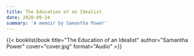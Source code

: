 ```yaml
---
title: The Education of an Idealist
date: 2020-09-24
summary: 'A memoir by Samantha Power'
---
```


{{< booklist/book
title="The Education of an Idealist"
author="Samantha Power"
cover="cover.jpg"
format="Audio" >}}
